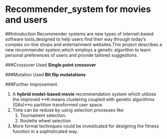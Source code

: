 # Recommender_system for movies and users

##Introduction
Recommender systems are new types of internet-based software tools,designed to help users find their way through today’s complex on-line shops and entertainment websites.This project describes a new recommender system,which employs a genetic algorithm to learn personal preferences of users and provide tailored suggestions.

###Crossover Used
**Single point crossover**

###Mutation Used
**Bit flip mutatations**

###Further Improvement
1. A **hybrid model-based movie** recommendation system which utilizes the improved **K-means clustering coupled with genetic algorithms (GAs)**o partition transformed user space.
2. Time can be reduse by using selection processes like 
   1. Tournament selection.
   2. Roulette wheel selection
3. More formal techniques could be investicated for designing the fitness function in a sophisticated way.

